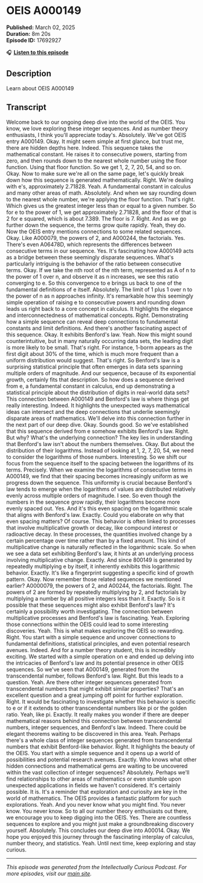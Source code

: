 # OEIS A000149

**Published:** March 02, 2025  
**Duration:** 8m 20s  
**Episode ID:** 17692927

🎧 **[Listen to this episode](https://intellectuallycurious.buzzsprout.com/2529712/episodes/17692927-oeis-a000149)**

## Description

Learn about OEIS A000149

## Transcript

Welcome back to our ongoing deep dive into the world of the OEIS. You know, we love exploring these integer sequences. And as number theory enthusiasts, I think you'll appreciate today's. Absolutely. We've got OEIS entry A000149. Okay. It might seem simple at first glance, but trust me, there are hidden depths here. Indeed. This sequence takes the mathematical constant. He raises it to consecutive powers, starting from zero, and then rounds down to the nearest whole number using the floor function. Using that floor function. So we get 1, 2, 7, 20, 54, and so on. Okay. Now to make sure we're all on the same page, let's quickly break down how this sequence is generated mathematically. Right. We're dealing with e's, approximately 2.71828. Yeah. A fundamental constant in calculus and many other areas of math. Absolutely. And when we say rounding down to the nearest whole number, we're applying the floor function. That's right. Which gives us the greatest integer less than or equal to a given number. So for e to the power of 1, we get approximately 2.71828, and the floor of that is 2 for e squared, which is about 7.389. The floor is 7. Right. And as we go further down the sequence, the terms grow quite rapidly. Yeah, they do. Now the OEIS entry mentions connections to some related sequences. Okay. Like A000079, the powers of 2, and A000244, the factorials. Yes. There's even A06478D, which represents the differences between consecutive terms in our sequence. Yes. It's fascinating how A000149 acts as a bridge between these seemingly disparate sequences. What's particularly intriguing is the behavior of the ratio between consecutive terms. Okay. If we take the nth root of the nth term, represented as A of n to the power of 1 over n, and observe it as n increases, we see this ratio converging to e. So this convergence to e brings us back to one of the fundamental definitions of e itself. Absolutely. The limit of 1 plus 1 over n to the power of n as n approaches infinity. It's remarkable how this seemingly simple operation of raising e to consecutive powers and rounding down leads us right back to a core concept in calculus. It highlights the elegance and interconnectedness of mathematical concepts. Right. Demonstrating how a simple sequence can reveal deep connections to fundamental constants and limit definitions. And there's another fascinating aspect of this sequence. Okay. It exhibits Benford's law. Yeah. Now this might sound counterintuitive, but in many naturally occurring data sets, the leading digit is more likely to be small. That's right. For instance, 1-borm appears as the first digit about 30% of the time, which is much more frequent than a uniform distribution would suggest. That's right. So Benford's law is a surprising statistical principle that often emerges in data sets spanning multiple orders of magnitude. And our sequence, because of its exponential growth, certainly fits that description. So how does a sequence derived from e, a fundamental constant in calculus, end up demonstrating a statistical principle about the distribution of digits in real-world data sets? This connection between A000149 and Benford's law is where things get really interesting. Indeed. It highlights the unexpected ways mathematical ideas can intersect and the deep connections that underlie seemingly disparate areas of mathematics. We'll delve into this connection further in the next part of our deep dive. Okay. Sounds good. So we've established that this sequence derived from e somehow exhibits Benford's law. Right. But why? What's the underlying connection? The key lies in understanding that Benford's law isn't about the numbers themselves. Okay. But about the distribution of their logarithms. Instead of looking at 1, 2, 7, 20, 54, we need to consider the logarithms of those numbers. Interesting. So we shift our focus from the sequence itself to the spacing between the logarithms of its terms. Precisely. When we examine the logarithms of consecutive terms in A000149, we find that their spacing becomes increasingly uniform as we progress down the sequence. This uniformity is crucial because Benford's law tends to emerge when the logarithms of values are distributed relatively evenly across multiple orders of magnitude. I see. So even though the numbers in the sequence grow rapidly, their logarithms become more evenly spaced out. Yes. And it's this even spacing on the logarithmic scale that aligns with Benford's law. Exactly. Could you elaborate on why that even spacing matters? Of course. This behavior is often linked to processes that involve multiplicative growth or decay, like compound interest or radioactive decay. In these processes, the quantities involved change by a certain percentage over time rather than by a fixed amount. This kind of multiplicative change is naturally reflected in the logarithmic scale. So when we see a data set exhibiting Benford's law, it hints at an underlying process involving multiplicative change. Exactly. And since 800149 is generated by repeatedly multiplying e by itself, it inherently exhibits this logarithmic behavior. Exactly. It's like a fingerprint suggesting a specific kind of growth pattern. Okay. Now remember those related sequences we mentioned earlier? A0000079, the powers of 2, and A00244, the factorials. Right. The powers of 2 are formed by repeatedly multiplying by 2, and factorials by multiplying a number by all positive integers less than it. Exactly. So is it possible that these sequences might also exhibit Benford's law? It's certainly a possibility worth investigating. The connection between multiplicative processes and Benford's law is fascinating. Yeah. Exploring those connections within the OEIS could lead to some interesting discoveries. Yeah. This is what makes exploring the OEIS so rewarding. Right. You start with a simple sequence and uncover connections to fundamental definitions, statistical principles, and even potential research avenues. Indeed. And for a number theory student, this is incredibly exciting. We started with a simple operation on e and ended up delving into the intricacies of Benford's law and its potential presence in other OEIS sequences. So we've seen that A000149, generated from the transcendental number, follows Benford's law. Right. But this leads to a question. Yeah. Are there other integer sequences generated from transcendental numbers that might exhibit similar properties? That's an excellent question and a great jumping off point for further exploration. Right. It would be fascinating to investigate whether this behavior is specific to e or if it extends to other transcendental numbers like pi or the golden ratio. Yeah, like pi. Exactly. It really makes you wonder if there are deeper mathematical reasons behind this connection between transcendental numbers, integer sequences, and Benford's law. Indeed. There could be elegant theorems waiting to be discovered in this area. Yeah. Perhaps there's a whole class of integer sequences generated from transcendental numbers that exhibit Benford-like behavior. Right. It highlights the beauty of the OEIS. You start with a simple sequence and it opens up a world of possibilities and potential research avenues. Exactly. Who knows what other hidden connections and mathematical gems are waiting to be uncovered within the vast collection of integer sequences? Absolutely. Perhaps we'll find relationships to other areas of mathematics or even stumble upon unexpected applications in fields we haven't considered. It's certainly possible. It is. It's a reminder that exploration and curiosity are key in the world of mathematics. The OEIS provides a fantastic platform for such explorations. Yeah. And you never know what you might find. You never know. You never know. So to all our number theory enthusiasts out there, we encourage you to keep digging into the OEIS. Yes. There are countless sequences to explore and you might just make a groundbreaking discovery yourself. Absolutely. This concludes our deep dive into A00014. Okay. We hope you enjoyed this journey through the fascinating interplay of calculus, number theory, and statistics. Yeah. Until next time, keep exploring and stay curious.

---
*This episode was generated from the Intellectually Curious Podcast. For more episodes, visit our [main site](https://intellectuallycurious.buzzsprout.com).*
